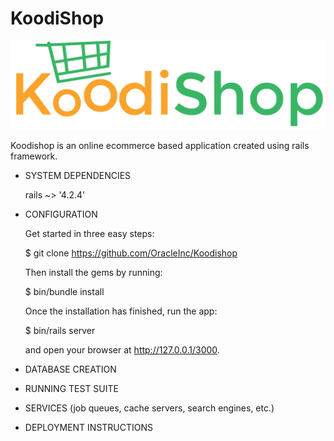# KoodiShop

![Logo](/app/assets/images/koodilogo.png)

Koodishop is an online ecommerce based application created using rails framework.

* SYSTEM DEPENDENCIES

 	rails ~> '4.2.4'

* CONFIGURATION

	Get started in three easy steps:

	$ git clone https://github.com/OracleInc/Koodishop

	Then install the gems by running:

	$ bin/bundle install

	Once the installation has finished, run the app:

	$ bin/rails server

	and open your browser at http://127.0.0.1/3000.

* DATABASE CREATION

* RUNNING TEST SUITE

* SERVICES (job queues, cache servers, search engines, etc.)

* DEPLOYMENT INSTRUCTIONS




